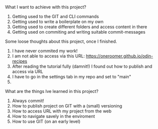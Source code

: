 What I want to achieve with this project?

1. Getting used to the GIT and CLI commands
2. Getting used to write a boilerplate on my own
3. Getting used to create different folders and access content in there
4. Getting used on commiting and writing suitable commit-messages




Some loose thoughts about this project, once I finished.

1. I have never commited my work!
2. I am not able to access via this URL: https://oneroomer.github.io/odin-recipes
3. After reading the tutorial fully (damnit!) I found out how to publish and access via URL 
4. I have to go in the settings tab in my repo and set to "main"
5.

What are the things Ive learned in this project?

1. Always commit!
2. How to publish project on GIT with a (small) versioning
3. How to access URL with my project from the web
4. How to navigate savely in the enviroment 
5. How to use GIT (on an early level)